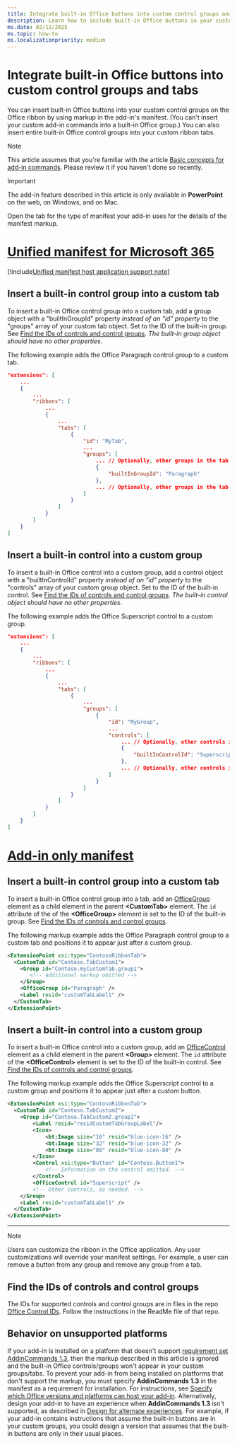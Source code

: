 ```yaml
---
title: Integrate built-in Office buttons into custom control groups and tabs
description: Learn how to include built-in Office buttons in your custom command groups and tabs on the Office ribbon.
ms.date: 02/12/2025
ms.topic: how-to
ms.localizationpriority: medium
---
```



# Integrate built-in Office buttons into custom control groups and tabs

You can insert built-in Office buttons into your custom control groups on the Office ribbon by using markup in the add-in's manifest. (You can't insert your custom add-in commands into a built-in Office group.) You can also insert entire built-in Office control groups into your custom ribbon tabs.

> [!NOTE]
> This article assumes that you're familiar with the article [Basic concepts for add-in commands](add-in-commands.md). Please review it if you haven't done so recently.

> [!IMPORTANT]
> The add-in feature described in this article is only available in **PowerPoint** on the web, on Windows, and on Mac.

Open the tab for the type of manifest your add-in uses for the details of the manifest markup.

# [Unified manifest for Microsoft 365](#tab/jsonmanifest)

[!include[Unified manifest host application support note](../includes/unified-manifest-support-note.md)]

## Insert a built-in control group into a custom tab

To insert a built-in Office control group into a custom tab, add a group object with a "builtInGroupId" property *instead of an "id" property* to the "groups" array of your custom tab object. Set to the ID of the built-in group. See [Find the IDs of controls and control groups](#find-the-ids-of-controls-and-control-groups). *The built-in group object should have no other properties.*

The following example adds the Office Paragraph control group to a custom tab.


```json
"extensions": [
    ...
    {
        ...
        "ribbons": [
            ...
            {
                ...
                "tabs": [
                    {
                        "id": "MyTab",
                        ...
                        "groups": [
                            ... // Optionally, other groups in the tab
                            {
                                "builtInGroupId": "Paragraph"
                            },
                            ... // Optionally, other groups in the tab
                        ]
                    }
                ]
            }
        ]
    }
]
```

## Insert a built-in control into a custom group

To insert a built-in Office control into a custom group, add a control object with a "builtInControlId" property *instead of an "id" property* to the "controls" array of your custom group object. Set to the ID of the built-in control. See [Find the IDs of controls and control groups](#find-the-ids-of-controls-and-control-groups). *The built-in control object should have no other properties.*

The following example adds the Office Superscript control to a custom group.

```json
"extensions": [
    ...
    {
        ...
        "ribbons": [
            ...
            {
                ...
                "tabs": [
                    {
                        ...
                        "groups": [
                            {
                                "id": "MyGroup",
                                ...
                                "controls": [
                                    ... // Optionally, other controls in the group
                                    {
                                        "builtInControlId": "Superscript"
                                    },
                                    ... // Optionally, other controls in the group
                                ]
                            }
                        ]
                    }
                ]
            }
        ]
    }
]
```

# [Add-in only manifest](#tab/xmlmanifest)

## Insert a built-in control group into a custom tab

To insert a built-in Office control group into a tab, add an [OfficeGroup](/javascript/api/manifest/customtab#officegroup) element as a child element in the parent **\<CustomTab\>** element. The `id` attribute of the of the **\<OfficeGroup\>** element is set to the ID of the built-in group. See [Find the IDs of controls and control groups](#find-the-ids-of-controls-and-control-groups).

The following markup example adds the Office Paragraph control group to a custom tab and positions it to appear just after a custom group.

```xml
<ExtensionPoint xsi:type="ContosoRibbonTab">
  <CustomTab id="Contoso.TabCustom1">
    <Group id="Contoso.myCustomTab.group1">
       <!-- additional markup omitted -->
    </Group>
    <OfficeGroup id="Paragraph" />
    <Label resid="customTabLabel1" />
  </CustomTab>
</ExtensionPoint>
```

## Insert a built-in control into a custom group

To insert a built-in Office control into a custom group, add an [OfficeControl](/javascript/api/manifest/group#officecontrol) element as a child element in the parent **\<Group\>** element. The `id` attribute of the **\<OfficeControl\>** element is set to the ID of the built-in control. See [Find the IDs of controls and control groups](#find-the-ids-of-controls-and-control-groups).

The following markup example adds the Office Superscript control to a custom group and positions it to appear just after a custom button.

```xml
<ExtensionPoint xsi:type="ContosoRibbonTab">
  <CustomTab id="Contoso.TabCustom2">
    <Group id="Contoso.TabCustom2.group1">
        <Label resid="residCustomTabGroupLabel"/>
        <Icon>
            <bt:Image size="16" resid="blue-icon-16" />
            <bt:Image size="32" resid="blue-icon-32" />
            <bt:Image size="80" resid="blue-icon-80" />
        </Icon>
        <Control xsi:type="Button" id="Contoso.Button1">
            <!-- Information on the control omitted. -->
        </Control>
        <OfficeControl id="Superscript" />
        <!-- Other controls, as needed. -->
    </Group>
    <Label resid="customTabLabel1" />
  </CustomTab>
</ExtensionPoint>
```

---

> [!NOTE]
> Users can customize the ribbon in the Office application. Any user customizations will override your manifest settings. For example, a user can remove a button from any group and remove any group from a tab.

## Find the IDs of controls and control groups

The IDs for supported controls and control groups are in files in the repo [Office Control IDs](https://github.com/OfficeDev/office-control-ids). Follow the instructions in the ReadMe file of that repo.

## Behavior on unsupported platforms

If your add-in is installed on a platform that doesn't support [requirement set AddinCommands 1.3](/javascript/api/requirement-sets/common/add-in-commands-requirement-sets), then the markup described in this article is ignored and the built-in Office controls/groups won't appear in your custom groups/tabs. To prevent your add-in from being installed on platforms that don't support the markup, you must specify **AddinCommands 1.3** in the manifest as a requirement for installation. For instructions, see [Specify which Office versions and platforms can host your add-in](../develop/specify-office-hosts-and-api-requirements.md#specify-which-office-versions-and-platforms-can-host-your-add-in). Alternatively, design your add-in to have an experience when **AddinCommands 1.3** isn't supported, as described in [Design for alternate experiences](../develop/specify-office-hosts-and-api-requirements.md#design-for-alternate-experiences). For example, if your add-in contains instructions that assume the built-in buttons are in your custom groups, you could design a version that assumes that the built-in buttons are only in their usual places.
